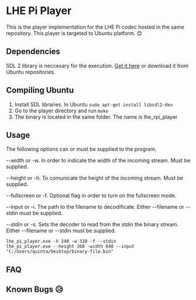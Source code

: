 # LHE Pi Player
 This is the player implementation for the LHE Pi codec hosted in the same repository. This player is targeted to Ubuntu platform. :blush:

## Dependencies
SDL 2 library is neccesary for the execution. [Get it here](https://www.libsdl.org/download-2.0.php) or download it from Ubuntu repositories.

## Compiling Ubuntu
1. Install SDL libraries. In Ubuntu `sudo apt-get install libsdl2-dev`
2. Go to the player directory and run `make`
3. The binary is located in the same folder. The name is lhe_rpi_player

## Usage
 The following options can or must be supplied to the program.

--width or -w. In order to indicate the width of the incoming stream. Must be supplied.

--height or -h. To comunicate the height of the incoming stream. Must be supplied.

--fullscreen or -f. Optional flag in order to turn on the fullscreen mode.

--input or -i. The path to the filename to decodificate. Either --filename or --stdin must be supplied.

--stdin or -s. Sets the decoder to read from the stdin the binary stream. Either --filename or --stdin must be supplied.

```
lhe_pi_player.exe -h 240 -w 320 -f --stdin
lhe_pi_player.exe --height 360 -width 640 --input "C:/Users/quinta/Desktop/binary-file.bin"
```
## FAQ

## Known Bugs :disappointed_relieved:
